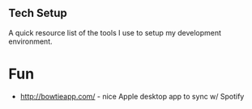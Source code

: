 ## Tech Setup

A quick resource list of the tools I use to setup my development environment.

# Fun
- http://bowtieapp.com/ - nice Apple desktop app to sync w/ Spotify
